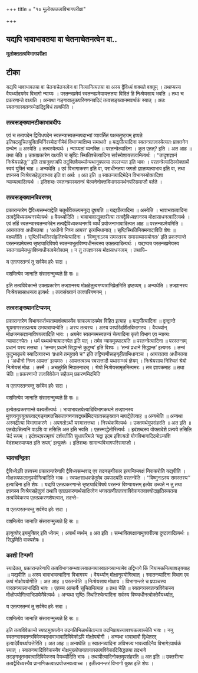+++
title = "१० मूलोक्ततत्वविभागपरीक्षा"

+++


## यद्यपि भावाभावतया वा चेतनाचेतनत्वेन वा..

**मूलोक्ततत्वविभागपरीक्षा**

## **टीका**

यद्यपि भावाभावतया वा चेतनाचेतनत्वेन वा नित्यानित्यतया वा अस्य द्वैविध्यं शक्यते वक्तुम् । तथाप्यस्य वैयर्थ्यादयमेव विभागो न्याय्यः । परतन्त्रप्रमेयं स्वतन्त्रप्रमेयायत्ततया विदितं हि निःश्रेयसाय भवति । तथा च प्रकरणान्ते वक्ष्यति । अन्यथा गङ्गावालुकपरिगणनवदिदं तत्वसङ्ख्यानमपार्थकं स्यात् । अतः स्वतन्त्रास्वतन्त्रभेदाद्द्विविधं तत्वमिति ।

### **तत्वसङ्ख्यानटीकाभावदीपः**

एवं च तत्वपदेन द्विविधपदेन स्वतन्त्रास्वतन्त्रपदाभ्यां व्यावर्तितं पक्षचतुष्टयम् इष्यते इतिपदसूचितयुक्तिभिर्निरस्येदानीमेवं विभागमाक्षिप्य समाधत्ते ॥ यद्यपीत्यादिना स्वतन्त्रतत्वस्येत्यतः प्राक्तनेन ग्रन्थेन ॥ अस्येति ॥ तत्वस्येत्यर्थः । न्याय्यतां व्यनक्ति ॥ परतन्त्रेत्यादिना । कुत एतत्? इति । अत आह ॥ तथा चेति ॥ उक्तप्रकारेण वक्ष्यति च सृष्टिः स्थितिश्चेत्यादिना सर्वस्येशायत्तत्वमित्यर्थः । ‘‘तादृशज्ञानं निःश्रेयसहेतुः’’ इति तत्रानुक्तावपि तदुक्तिवैयर्थ्यान्यथानुपपत्त्या तल्लभ्यत इति भावः । परतन्त्रेत्यादिस्वोक्तार्थे स्वयं युक्तिं चाह ॥ अन्यथेति ॥ एवं विभागाकरण इति वा, पराधीनतया जगतो ज्ञातव्यत्वाभाव इति वा, तथा ज्ञानस्य निःश्रेयसहेतुत्वाभाव इति वा अर्थः ॥ अत इति ॥ स्वातन्त्र्यादिभेदेन विभागस्योक्तदिशा न्याय्यत्वादित्यर्थः । इतिशब्दः स्वतन्त्रमस्वतन्त्रं चेत्यनेनोक्तविभागसमर्थनपरिसमाप्तौ वर्तते ।

### **तत्वसङ्ख्यानविवरणम्**

प्रकारान्तरेण द्वैविध्यसम्भवाद्वेति चतुर्थविकल्पमनूद्य दूषयति ॥ यद्यपीत्यादिना ॥ अस्येति । भावाभावत्वादिना तत्वद्वैविध्यकथनस्येत्यर्थः ॥ वैयर्थ्यादिति । भावाभावाद्युक्तरीत्या तत्वद्वैविध्यज्ञानस्य मोक्षासाधनत्वादित्यर्थः । एवं तर्हि स्वतन्त्रास्वतन्त्रभेदेन तत्वद्वैविध्यकथनमपि व्यर्थं प्रयोजनाभावादित्यत आह ॥ परतन्त्रप्रमेयमिति । आयत्ततया अधीनतया । ‘अधीनो निघ्न आयत्त’ इत्यभिधानात् । सृष्टिस्थितिनियमनादाविति शेषः ॥ वक्ष्यतीति । सृष्टिःस्थितिस्संहृतिश्चेत्यादिना । ‘विष्णुनाऽस्य समस्तस्य समासव्यासयोगतः’ इति प्रकरणान्ते परतन्त्रप्रमेयस्य सृष्ट्यादिविषये स्वतन्त्रभूतविष्ण्वधीनत्वस्य उक्तत्वादित्यर्थः । यद्यप्यत्र परतन्त्रप्रमेयस्य स्वतन्त्रप्रमेयभूतविष्ण्वधीनत्वमेवोक्तम् । न तु तज्ज्ञानस्य मोक्षसाधनत्वम् । तथापि–

य एतत्परतन्त्रं तु सर्वमेव हरेः सदा ।

वशमित्येव जानाति संसारान्मुच्यते हि सः ॥

इति तत्वविवेकान्ते उक्तप्रकारेण तज्ज्ञानस्य मोक्षहेतुत्वमप्यत्राभिप्रेतमिति द्रष्टव्यम् ॥ अन्यथेति । तज्ज्ञानस्य निःश्रेयसासाधनत्व इत्यर्थः । तत्वसंख्यानं तत्वपरिगणनम् ।

### **तत्वसङ्ख्यानटिप्पणम्**

प्रकारान्तरेण विभागकर्तव्यतामाशंक्यास्यैव साफल्यादयमेव विहित इत्याह ॥ यद्यपीत्यादिना ॥ द्वन्द्वान्ते श्रूयमाणस्तत्प्रत्यय उभयत्राप्यन्वेति । अस्य तत्वस्य । अस्य परपरिदर्शितविभागस्य । वैयर्थ्यान् मोक्षजनकज्ञानाविषयत्वादिति भावः । अयमेव स्वतन्त्रमस्वतन्त्रं चेत्यादिना कृतो विभाग एव न्याय्यः न्यायादनपेतः । धर्म पथ्यर्थन्यायादनपेत इति यत् । तमेव न्यायमुपपादयति ॥ परतन्त्रेत्यादिना ॥ परस्तन्त्रम् प्रधानं यस्य तत्तथा । ‘तन्त्रम् प्रधाने सिद्धान्ते कुटुम्ब’ इति विश्वः । ‘तन्त्रं प्रधाने सिद्धान्त’ इत्यमरः । तन्त्रं कुटुम्बकृत्ये स्यादित्यारभ्य ‘प्रधाने तन्तुवाये च’’ इति तट्टिप्पणीसङ्गृहीताभिधानञ्च । आयत्ततया अधीनतया । ‘अधीनो निघ्न आयत्त’ इत्यमरः । आयत्तत्वञ्च स्वसत्तादौ यथासम्भवं ज्ञेयम् । निःश्रेयसाय निश्चितं श्रेयो निःश्रेयसं मोक्षः । तस्मै । अचतुरेति निपातनादच् । श्रेयो निःश्रेयसामृतमित्यमरः । तत्र ज्ञापकमाह ॥ तथा चेति ॥ प्रकरणान्ते तत्वविवेकेन सहैकम् प्रकरणमिदमिति

य एतत्परतन्त्रन्तु सर्वमेव हरेः सदा ।

वशमित्येव जानाति संसारान्मुच्यते हि सः ॥

इत्येतत्प्रकरणान्ते वक्ष्यतीत्यर्थः । भावाभावतयेत्यादिविभागकथने तज्ज्ञानस्य मुक्त्यनुपयुक्तत्वाद्गङ्गागतसिकतागणनावद्व्यर्थमिदन्तत्वसङ्ख्यान मापद्येतेत्याह ॥ अन्यथेति ॥ अन्यथा अस्मद्रीत्या विभागाकरणे । अपगतोऽर्थो यस्मात्तत्तथा । निरर्थकमित्यर्थः । उक्तमर्थमुपसंहरति ॥ अत इति ॥ एतदोऽन्नित्यनि वाऽशि वा तसिलि अत इति भवति । एतस्माद्धेतोरित्यर्थः । इदंशब्दस्य वोक्तादेशे प्रत्यये तसिलि चेदं रूपम् । इदंशब्दपरामृश्यं दर्शयतीति सुधापरिमले ‘यद्वा इदम इशित्यतो योगविभागादिदमोऽन्यशि वेदंशब्दस्याप्यत इति रूपम्’ इत्युक्तेः । इतिशब्दः सामान्यविभागपरिसमाप्तौ ।

### **भावचन्द्रिका**

द्वैविध्येऽपि तत्त्वस्य प्रकारान्तरेणापि द्वैविध्यसम्भवाद् एव तदनङ्गीकार इत्यन्तिमपक्षं निराकरोति यद्यपीति । मोक्षरूपफलानुपयोगित्वादिति भावः । स्वपक्षसाधकहेतुमेव उपपादयति परतन्त्रेति । ‘‘विष्णुनाऽस्य समस्तस्य’’ इत्यादिना इति शेषः । यद्यपि एतत्प्रकरणान्ते सृष्ट्यादिविषये परतन्त्रं विष्ण्वायत्तम् इत्येव उच्यते न तु तथा ज्ञानस्य निःश्रेयसहेतुत्वं तथापि एतत्प्रकरणार्थसाक्षित्वेन भगवत्प्रणीततत्त्वाविवेकगतवाक्योदाहृतिरूपतया तत्वविवेकस्य एतत्प्रकरणशेषत्वात्, तदन्ते–

य एतत्परतन्त्रन्तु सर्वमेव हरेः सदा ।

वशमित्येव जानाति संसारान्मुच्यते हि सः ॥

इत्युक्तेर् इयमुक्तिर् इति ध्येयम् । अपार्थं व्यर्थम् ॥ अत इति । सम्भावितपक्षाणामुक्तरीत्या दुष्टत्वादित्यर्थः ॥ सिद्धमिति वाक्यशेषः ॥

### **काशी टिप्पणी**

स्यादेतत्, प्रकारान्तरेणापि तत्वविभागसम्भवात्स्वातन्त्र्यास्वातन्त्र्याभ्यामेव तद्विभागे किं नियामकमित्याशङ्क्याह ॥ यद्यपीति ॥ अस्य भावाभावत्वादिना विभागस्य । वैयर्थ्यान् मोक्षानुपयोगित्वात् । स्वातन्त्र्यादिना विभाग एव कथं मोक्षोपयोगीति । अत आह ॥ परतन्त्रेति ॥ निःश्रेयसाय मोक्षाय । विभागान्तरे च प्रपञ्चस्य पारतन्त्र्यालाभादिति भावः । एतच्च आचार्यैः सूचितमित्याह ॥ तथा चेति ॥ स्वतन्त्रास्वतन्त्रविवेकस्य मोक्षोपयोगित्वाभिप्रायेणैवेत्यर्थः । अन्यथा सृष्टिः स्थितिश्चेत्यादिना सर्वस्य विष्ण्वधीनत्वोक्तेर्वैयर्थ्यात्,

य एतत्परतन्त्रं तु सर्वमेव हरेः सदा ।

वशमित्येव जानाति संसारान्मुच्यते हि सः ॥

इति तत्वविवेकान्ते स्पष्टमुक्तत्वेन तदनतिभिन्नार्थकेऽप्यत्र तदभिप्रायस्यावश्यकत्वाच्चेति भावः । ननु स्वतन्त्रास्वतन्त्रविवेकवद्भावाभावादिविवेकोऽपि मोक्षोपयोगी । अन्यथा भावाभावौ द्विधेतरद् इत्यादेर्वैयर्थ्यापत्तेरिति । अत आह ॥ अन्यथेति ॥ स्वातन्त्र्यादिना अविभज्य भावत्वादिनैव विभागेऽपार्थकं स्यात् । स्वातन्त्र्यादिविवेकस्यैव मोक्षमुख्योपायतायास्तत्वविवेकादिसिद्धतया तदभावे तदङ्गभूतभावत्वादिविवेकस्य वैयर्थ्यादिति भावः । तथापीत्यादिनोक्तमुपसंहरति ॥ अत इति ॥ उक्तरीत्या तत्वद्वैविध्यस्यैव प्रामाणिकत्वात्प्रयोजनवत्वाच्च । इतीत्यनन्तरं विभागो युक्त इति शेषः ।

